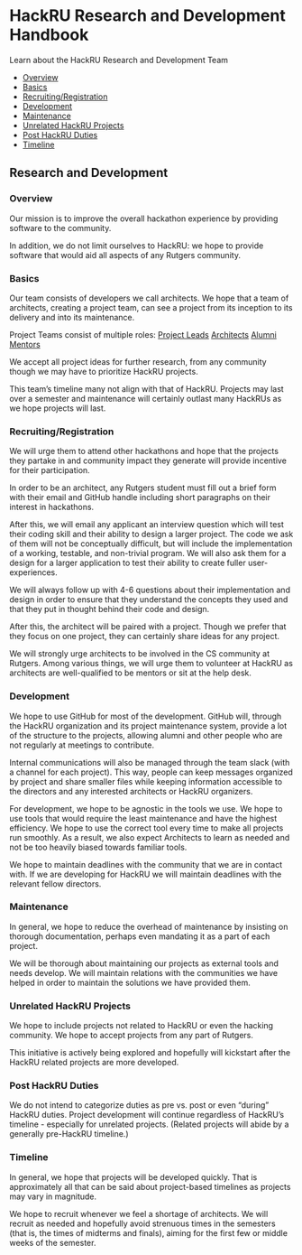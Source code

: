 # HackRU Research and Development Handbook
Learn about the HackRU Research and Development Team

* [Overview](#overview)
* [Basics](#basics)
* [Recruiting/Registration](#recruiting/registration)
* [Development](#development)
* [Maintenance](#maintenance)
* [Unrelated HackRU Projects](#unrelated-hackRU-projects)
* [Post HackRU Duties](#post-hackRU-duties)
* [Timeline](#timeline)

## Research and Development

### Overview

Our mission is to improve the overall hackathon experience by providing software to the community.

In addition, we do not limit ourselves to HackRU: we hope to provide software that would aid all aspects of any Rutgers community.

### Basics

Our team consists of developers we call architects. We hope that a team of architects, creating a project team, can see a project from its inception to its delivery and into its maintenance.

Project Teams consist of multiple roles:
[Project Leads](https://github.com/HackRU/handbook/blob/master/project-leads.md#uwu-what-this)
[Architects]()
[Alumni Mentors](https://github.com/HackRU/handbook/blob/master/alumni.md#alumni)

We accept all project ideas for further research, from any community though we may have to prioritize HackRU projects.

This team’s timeline many not align with that of HackRU. Projects may last over a semester and maintenance will certainly outlast many HackRUs as we hope projects will last.


### Recruiting/Registration

We will urge them to attend other hackathons and hope that the projects they partake in and community impact they generate will provide incentive for their participation.

In order to be an architect, any Rutgers student must fill out a brief form with their email and GitHub handle including short paragraphs on their interest in hackathons.

After this, we will email any applicant an interview question which will test their coding skill and their ability to design a larger project. The code we ask of them will not be conceptually difficult, but will include the implementation of a working, testable, and non-trivial program. We will also ask them for a design for a larger application to test their ability to create fuller user-experiences.

We will always follow up with 4-6 questions about their implementation and design in order to ensure that they understand the concepts they used and that they put in thought behind their code and design.

After this, the architect will be paired with a project. Though we prefer that they focus on one project, they can certainly share ideas for any project.

We will strongly urge architects to be involved in the CS community at Rutgers. Among various things, we will urge them to volunteer at HackRU as architects are well-qualified to be mentors or sit at the help desk.

### Development

We hope to use GitHub for most of the development. GitHub will, through the HackRU organization and its project maintenance system, provide a lot of the structure to the projects, allowing alumni and other people who are not regularly at meetings to contribute.

Internal communications will also be managed through the team slack (with a channel for each project). This way, people can keep messages organized by project and share smaller files while keeping information accessible to the directors and any interested architects or HackRU organizers.

For development, we hope to be agnostic in the tools we use. We hope to use tools that would require the least maintenance and have the highest efficiency. We hope to use the correct tool every time to make all projects run smoothly. As a result, we also expect Architects to learn as needed and not be too heavily biased towards familiar tools.

We hope to maintain deadlines with the community that we are in contact with. If we are developing for HackRU we will maintain deadlines with the relevant fellow directors.

### Maintenance

In general, we hope to reduce the overhead of maintenance by insisting on thorough documentation, perhaps even mandating it as a part of each project.

We will be thorough about maintaining our projects as external tools and needs develop. We will maintain relations with the communities we have helped in order to maintain the solutions we have provided them.

### Unrelated HackRU Projects

We hope to include projects not related to HackRU or even the hacking community. We hope to accept projects from any part of Rutgers.

This initiative is actively being explored and hopefully will kickstart after the HackRU related projects are more developed.

### Post HackRU Duties

We do not intend to categorize duties as pre vs. post or even “during” HackRU duties. Project development will continue regardless of HackRU’s timeline - especially for unrelated projects. (Related projects will abide by a generally pre-HackRU timeline.)

### Timeline

In general, we hope that projects will be developed quickly. That is approximately all that can be said about project-based timelines as projects may vary in magnitude.

We hope to recruit whenever we feel a shortage of architects. We will recruit as needed and hopefully avoid strenuous times in the semesters (that is, the times of midterms and finals), aiming for the first few or middle weeks of the semester.

